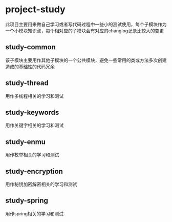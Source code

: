 # project-study
此项目主要用来做自己学习或者写代码过程中一些小的测试使用，每个子模块作为一个小模块知识点，每个相对应的子模块会有对应的changlog记录比较大的变更

## study-common
该子模块主要用作其他子模块的一个公共模块，避免一些常用的类或方法多次创建造成的基础性的代码冗余

## study-thread
用作多线程相关的学习和测试

## study-keywords
用作关键字相关的学习和测试

## study-enmu
用作枚举相关的学习和测试

## study-encryption
用作秘钥加密解密相关的学习和测试

## study-spring
用作spring相关的学习和测试